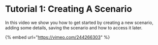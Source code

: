 # Tutorial 1: Creating A Scenario

In this video we show you how to get started by creating a new scenario, adding some details, saving the scenario and how to access it later.

{% embed url="https://vimeo.com/244266303" %}



